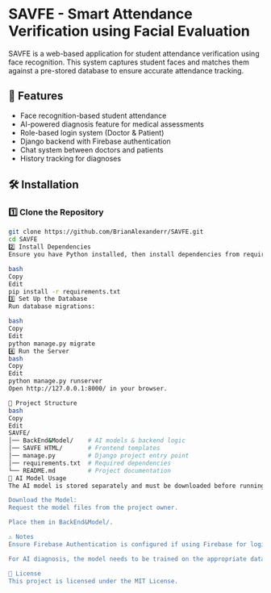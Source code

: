 # SAVFE - Smart Attendance Verification using Facial Evaluation

SAVFE is a web-based application for student attendance verification using face recognition. This system captures student faces and matches them against a pre-stored database to ensure accurate attendance tracking.

## 🚀 Features
- Face recognition-based student attendance
- AI-powered diagnosis feature for medical assessments
- Role-based login system (Doctor & Patient)
- Django backend with Firebase authentication
- Chat system between doctors and patients
- History tracking for diagnoses

## 🛠 Installation

### 1️⃣ Clone the Repository
```bash
git clone https://github.com/BrianAlexanderr/SAVFE.git
cd SAVFE
2️⃣ Install Dependencies
Ensure you have Python installed, then install dependencies from requirements.txt:

bash
Copy
Edit
pip install -r requirements.txt
3️⃣ Set Up the Database
Run database migrations:

bash
Copy
Edit
python manage.py migrate
4️⃣ Run the Server
bash
Copy
Edit
python manage.py runserver
Open http://127.0.0.1:8000/ in your browser.

📂 Project Structure
bash
Copy
Edit
SAVFE/
│── BackEnd&Model/    # AI models & backend logic
│── SAVFE HTML/       # Frontend templates
│── manage.py         # Django project entry point
│── requirements.txt  # Required dependencies
└── README.md         # Project documentation
🤖 AI Model Usage
The AI model is stored separately and must be downloaded before running the project. The model files (.keras) exceed GitHub's file size limit and are stored using Git LFS.

Download the Model:
Request the model files from the project owner.

Place them in BackEnd&Model/.

⚠️ Notes
Ensure Firebase Authentication is configured if using Firebase for login.

For AI diagnosis, the model needs to be trained on the appropriate dataset.

📜 License
This project is licensed under the MIT License.


